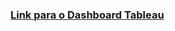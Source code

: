 ### [Link para o Dashboard Tableau](https://public.tableau.com/app/profile/gabriel.jordao/viz/Grfico5_17093191578900/Painel5) 
